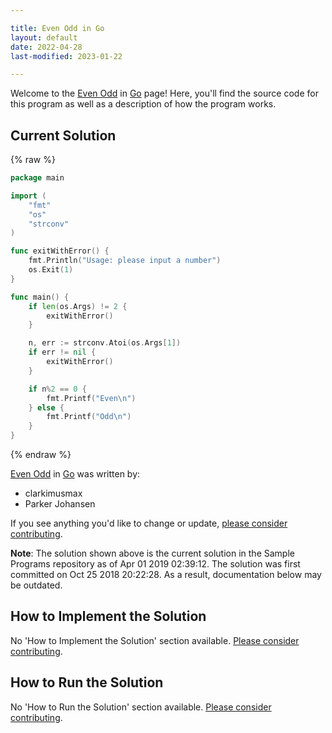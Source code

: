 ```yaml
---

title: Even Odd in Go
layout: default
date: 2022-04-28
last-modified: 2023-01-22

---
```


Welcome to the [Even Odd](https://sampleprograms.io/projects/even-odd) in [Go](https://sampleprograms.io/languages/go) page! Here, you'll find the source code for this program as well as a description of how the program works.

## Current Solution

{% raw %}

```go
package main

import (
	"fmt"
	"os"
	"strconv"
)

func exitWithError() {
	fmt.Println("Usage: please input a number")
	os.Exit(1)
}

func main() {
	if len(os.Args) != 2 {
		exitWithError()
	}

	n, err := strconv.Atoi(os.Args[1])
	if err != nil {
		exitWithError()
	}

	if n%2 == 0 {
		fmt.Printf("Even\n")
	} else {
		fmt.Printf("Odd\n")
	}
}
```

{% endraw %}

[Even Odd](https://sampleprograms.io/projects/even-odd) in [Go](https://sampleprograms.io/languages/go) was written by:

- clarkimusmax
- Parker Johansen

If you see anything you'd like to change or update, [please consider contributing](https://github.com/TheRenegadeCoder/sample-programs).

**Note**: The solution shown above is the current solution in the Sample Programs repository as of Apr 01 2019 02:39:12. The solution was first committed on Oct 25 2018 20:22:28. As a result, documentation below may be outdated.

## How to Implement the Solution

No 'How to Implement the Solution' section available. [Please consider contributing](https://github.com/TheRenegadeCoder/sample-programs-website).

## How to Run the Solution

No 'How to Run the Solution' section available. [Please consider contributing](https://github.com/TheRenegadeCoder/sample-programs-website).